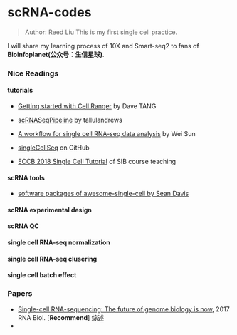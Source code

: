 # scRNA-codes

> Author: Reed Liu
> This is my first single cell practice.

I will share my learning process of 10X and Smart-seq2 to fans of **Bioinfoplanet(公众号：生信星球)**.

### Nice Readings

#### tutorials

- [Getting started with Cell Ranger](https://davetang.org/muse/2018/08/09/getting-started-with-cell-ranger/) by Dave TANG

- [scRNASeqPipeline](https://github.com/tallulandrews/scRNASeqPipeline) by tallulandrews

- [A workflow for single cell RNA-seq data analysis](http://research.fhcrc.org/content/dam/stripe/sun/software/scRNAseq/scRNAseq.html) by Wei Sun

- [singleCellSeq](https://github.com/jdblischak/singleCellSeq) on GitHub
- [ECCB 2018 Single Cell Tutorial](https://github.com/fmicompbio/SIB_scRNA-seq_Tutorial_2018) of SIB course teaching

#### scRNA tools

- [software packages of awesome-single-cell by Sean Davis](https://github.com/seandavi/awesome-single-cell) 

#### scRNA experimental design



#### scRNA QC



#### single cell RNA-seq normalization



#### single cell RNA-seq clusering



#### single cell batch effect



### Papers

- [Single-cell RNA-sequencing: The future of genome biology is now](https://github.com/reedliu/scRNA-codes/blob/master/scRNA-papers/2017-Single-cell-RNA-sequencing-The-future-of-genome-biology-is-now.pdf), 2017 RNA Biol. [**Recommend**] 综述
- 

